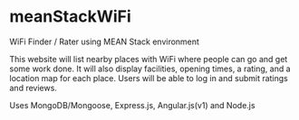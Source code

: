 # meanStackWiFi
WiFi Finder / Rater using MEAN Stack environment

This website will list nearby places with WiFi where people can go and get some work done. It will also display facilities, opening times, a rating, and a location map for each place. Users will be able to log in and submit ratings and reviews.

Uses MongoDB/Mongoose, Express.js, Angular.js(v1) and Node.js
